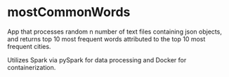 # mostCommonWords
App that processes random n number of text files containing json objects, and returns top 10 most frequent words attributed to the top 10 most frequent cities.

Utilizes Spark via pySpark for data processing and Docker for containerization. 

